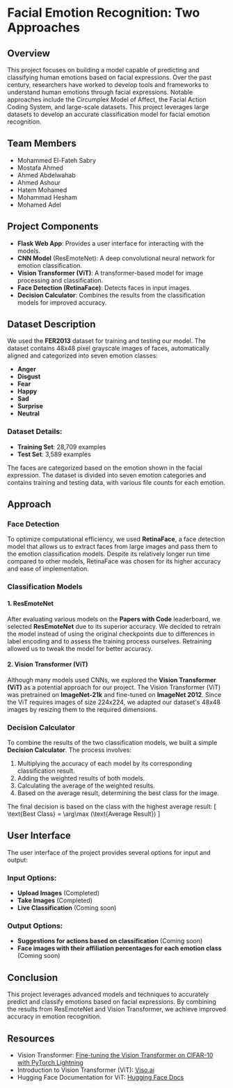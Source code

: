 # Facial Emotion Recognition: Two Approaches

## Overview

This project focuses on building a model capable of predicting and classifying human emotions based on facial expressions. Over the past century, researchers have worked to develop tools and frameworks to understand human emotions through facial expressions. Notable approaches include the Circumplex Model of Affect, the Facial Action Coding System, and large-scale datasets. This project leverages large datasets to develop an accurate classification model for facial emotion recognition.

## Team Members
- Mohammed El-Fateh Sabry
- Mostafa Ahmed
- Ahmed Abdelwahab
- Ahmed Ashour
- Hatem Mohamed
- Mohammad Hesham
- Mohamed Adel

## Project Components

- **Flask Web App**: Provides a user interface for interacting with the models.
- **CNN Model** (ResEmoteNet): A deep convolutional neural network for emotion classification.
- **Vision Transformer (ViT)**: A transformer-based model for image processing and classification.
- **Face Detection (RetinaFace)**: Detects faces in input images.
- **Decision Calculator**: Combines the results from the classification models for improved accuracy.

## Dataset Description

We used the **FER2013** dataset for training and testing our model. The dataset contains 48x48 pixel grayscale images of faces, automatically aligned and categorized into seven emotion classes:
- **Anger**
- **Disgust**
- **Fear**
- **Happy**
- **Sad**
- **Surprise**
- **Neutral**

### Dataset Details:
- **Training Set**: 28,709 examples
- **Test Set**: 3,589 examples

The faces are categorized based on the emotion shown in the facial expression. The dataset is divided into seven emotion categories and contains training and testing data, with various file counts for each emotion.

## Approach

### Face Detection

To optimize computational efficiency, we used **RetinaFace**, a face detection model that allows us to extract faces from large images and pass them to the emotion classification models. Despite its relatively longer run time compared to other models, RetinaFace was chosen for its higher accuracy and ease of implementation.

### Classification Models

#### 1. **ResEmoteNet**

After evaluating various models on the **Papers with Code** leaderboard, we selected **ResEmoteNet** due to its superior accuracy. We decided to retrain the model instead of using the original checkpoints due to differences in label encoding and to assess the training process ourselves. Retraining allowed us to tweak the model for better accuracy.

#### 2. **Vision Transformer (ViT)**

Although many models used CNNs, we explored the **Vision Transformer (ViT)** as a potential approach for our project. The Vision Transformer (ViT) was pretrained on **ImageNet-21k** and fine-tuned on **ImageNet 2012**. Since the ViT requires images of size 224x224, we adapted our dataset's 48x48 images by resizing them to the required dimensions.

### Decision Calculator

To combine the results of the two classification models, we built a simple **Decision Calculator**. The process involves:
1. Multiplying the accuracy of each model by its corresponding classification result.
2. Adding the weighted results of both models.
3. Calculating the average of the weighted results.
4. Based on the average result, determining the best class for the image.

The final decision is based on the class with the highest average result:
\[
\text{Best Class} = \arg\max (\text{Average Result})
\]

## User Interface

The user interface of the project provides several options for input and output:

### Input Options:
- **Upload Images** (Completed)
- **Take Images** (Completed)
- **Live Classification** (Coming soon)

### Output Options:
- **Suggestions for actions based on classification** (Coming soon)
- **Face images with their affiliation percentages for each emotion class** (Coming soon)

## Conclusion

This project leverages advanced models and techniques to accurately predict and classify emotions based on facial expressions. By combining the results from ResEmoteNet and Vision Transformer, we achieve improved accuracy in emotion recognition.

## Resources

- Vision Transformer: [Fine-tuning the Vision Transformer on CIFAR-10 with PyTorch Lightning](https://github.com/NielsRogge/Transformers-Tutorials/blob/master/VisionTransformer/Fine_tuning_the_Vision_Transformer_on_CIFAR_10_with_PyTorch_Lightning.ipynb)
- Introduction to Vision Transformer (ViT): [Viso.ai](https://viso.ai/deep-learning/vision-transformer-vit/)
- Hugging Face Documentation for ViT: [Hugging Face Docs](https://huggingface.co/docs/transformers/en/model_doc/vit)
